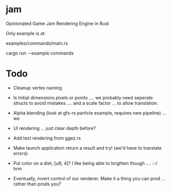 # jam
Opinionated Game Jam Rendering Engine in Rust

Only example is at:

examples/commands/main.rs

cargo run --example commands

# Todo
- Cleanup vertex naming
- Is Initial dimensions pixels or points .... we probably need seperate structs to avoid mistakes .... and a scale factor ... to allow translation.

- Alpha blending (look at gfx-rs particle example, requires new pipeline) ... we 

- UI rendering ... just clear depth before?

- Add text rendering from ggez.rs

- Make launch application return a result and try! (we'd have to translate errors)
- Put color on a diet, [u8; 4]? I like being able to brighten though .... :-/ hrm

- Eventually, invert control of our renderer. Make it a thing you can prod ... rather than prods you?

